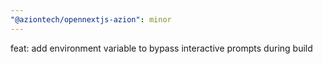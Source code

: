 ```yaml
---
"@aziontech/opennextjs-azion": minor
---
```


feat: add environment variable to bypass interactive prompts during build
